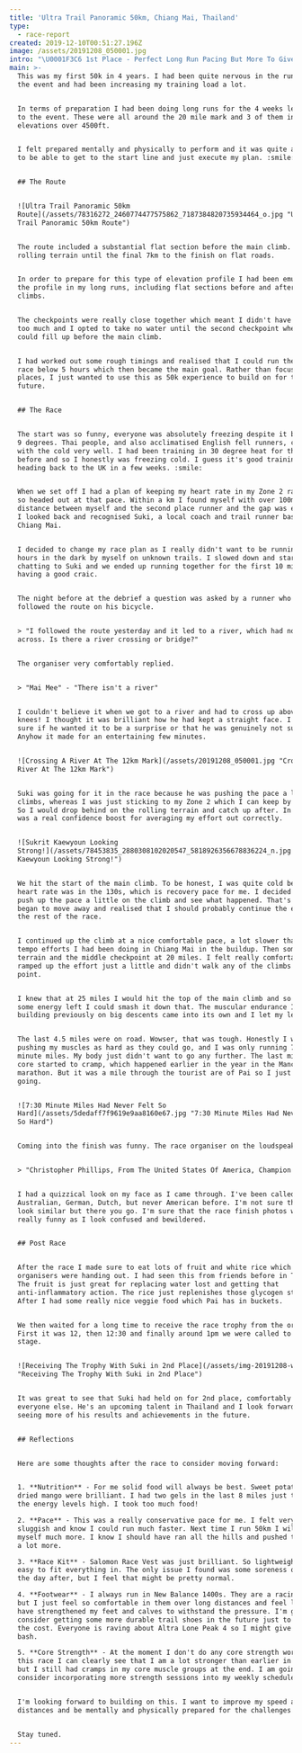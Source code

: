 ```yaml
---
title: 'Ultra Trail Panoramic 50km, Chiang Mai, Thailand'
type:
  - race-report
created: 2019-12-10T00:51:27.196Z
image: /assets/20191208_050001.jpg
intro: "\U0001F3C6 1st Place - Perfect Long Run Pacing But More To Give \U0001F3C6"
main: >-
  This was my first 50k in 4 years. I had been quite nervous in the run up to
  the event and had been increasing my training load a lot.


  In terms of preparation I had been doing long runs for the 4 weeks leading up
  to the event. These were all around the 20 mile mark and 3 of them including
  elevations over 4500ft.


  I felt prepared mentally and physically to perform and it was quite a relief
  to be able to get to the start line and just execute my plan. :smile:


  ## The Route


  ![Ultra Trail Panoramic 50km
  Route](/assets/78316272_2460774477575862_7187384820735934464_o.jpg "Ultra
  Trail Panoramic 50km Route")


  The route included a substantial flat section before the main climb. Then some
  rolling terrain until the final 7km to the finish on flat roads. 


  In order to prepare for this type of elevation profile I had been emulating
  the profile in my long runs, including flat sections before and after longer
  climbs. 


  The checkpoints were really close together which meant I didn't have to carry
  too much and I opted to take no water until the second checkpoint where I
  could fill up before the main climb. 


  I had worked out some rough timings and realised that I could run the whole
  race below 5 hours which then became the main goal. Rather than focusing on
  places, I just wanted to use this as 50k experience to build on for the
  future.


  ## The Race


  The start was so funny, everyone was absolutely freezing despite it being only
  9 degrees. Thai people, and also acclimatised English fell runners, can't deal
  with the cold very well. I had been training in 30 degree heat for the 6 weeks
  before and so I honestly was freezing cold. I guess it's good training for
  heading back to the UK in a few weeks. :smile:


  When we set off I had a plan of keeping my heart rate in my Zone 2 range, and
  so headed out at that pace. Within a km I found myself with over 100m of
  distance between myself and the second place runner and the gap was extending.
  I looked back and recognised Suki, a local coach and trail runner based in
  Chiang Mai. 


  I decided to change my race plan as I really didn't want to be running for 2.5
  hours in the dark by myself on unknown trails. I slowed down and started
  chatting to Suki and we ended up running together for the first 10 miles and
  having a good craic. 


  The night before at the debrief a question was asked by a runner who had
  followed the route on his bicycle. 


  > "I followed the route yesterday and it led to a river, which had no way
  across. Is there a river crossing or bridge?"


  The organiser very comfortably replied.


  > "Mai Mee" - "There isn't a river"


  I couldn't believe it when we got to a river and had to cross up above our
  knees! I thought it was brilliant how he had kept a straight face. I'm not
  sure if he wanted it to be a surprise or that he was genuinely not sure.
  Anyhow it made for an entertaining few minutes. 


  ![Crossing A River At The 12km Mark](/assets/20191208_050001.jpg "Crossing A
  River At The 12km Mark")


  Suki was going for it in the race because he was pushing the pace a lot on the
  climbs, whereas I was just sticking to my Zone 2 which I can keep by feel now.
  So I would drop behind on the rolling terrain and catch up after. In fact it
  was a real confidence boost for averaging my effort out correctly.


  ![Sukrit Kaewyoun Looking
  Strong!](/assets/78453835_2880308102020547_5818926356678836224_n.jpg "Sukrit
  Kaewyoun Looking Strong!")


  We hit the start of the main climb. To be honest, I was quite cold because my
  heart rate was in the 130s, which is recovery pace for me. I decided to just
  push up the pace a little on the climb and see what happened. That's when I
  began to move away and realised that I should probably continue the effort for
  the rest of the race.


  I continued up the climb at a nice comfortable pace, a lot slower than the
  tempo efforts I had been doing in Chiang Mai in the buildup. Then some rolling
  terrain and the middle checkpoint at 20 miles. I felt really comfortable so
  ramped up the effort just a little and didn't walk any of the climbs from that
  point.


  I knew that at 25 miles I would hit the top of the main climb and so if I had
  some energy left I could smash it down that. The muscular endurance I had been
  building previously on big descents came into its own and I let my legs fly.


  The last 4.5 miles were on road. Wowser, that was tough. Honestly I was
  pushing my muscles as hard as they could go, and I was only running 7:30
  minute miles. My body just didn't want to go any further. The last mile and my
  core started to cramp, which happened earlier in the year in the Manchester
  marathon. But it was a mile through the tourist are of Pai so I just kept
  going.


  ![7:30 Minute Miles Had Never Felt So
  Hard](/assets/5dedaff7f9619e9aa8160e67.jpg "7:30 Minute Miles Had Never Felt
  So Hard")


  Coming into the finish was funny. The race organiser on the loudspeaker said: 


  > "Christopher Phillips, From The United States Of America, Champion of 50K"


  I had a quizzical look on my face as I came through. I've been called
  Australian, German, Dutch, but never American before. I'm not sure the flags
  look similar but there you go. I'm sure that the race finish photos will look
  really funny as I look confused and bewildered.


  ## Post Race


  After the race I made sure to eat lots of fruit and white rice which the
  organisers were handing out. I had seen this from friends before in Thailand.
  The fruit is just great for replacing water lost and getting that
  anti-inflammatory action. The rice just replenishes those glycogen stores.
  After I had some really nice veggie food which Pai has in buckets.


  We then waited for a long time to receive the race trophy from the organisers.
  First it was 12, then 12:30 and finally around 1pm we were called to the
  stage.


  ![Receiving The Trophy With Suki in 2nd Place](/assets/img-20191208-wa0003.jpg
  "Receiving The Trophy With Suki in 2nd Place")


  It was great to see that Suki had held on for 2nd place, comfortably ahead of
  everyone else. He's an upcoming talent in Thailand and I look forward to
  seeing more of his results and achievements in the future.


  ## Reflections


  Here are some thoughts after the race to consider moving forward:


  1. **Nutrition** - For me solid food will always be best. Sweet potatoes and
  dried mango were brilliant. I had two gels in the last 8 miles just to keep
  the energy levels high. I took too much food!

  2. **Pace** - This was a really conservative pace for me. I felt very slow and
  sluggish and know I could run much faster. Next time I run 50km I will push
  myself much more. I know I should have ran all the hills and pushed the flats
  a lot more.

  3. **Race Kit** - Salomon Race Vest was just brilliant. So lightweight and
  easy to fit everything in. The only issue I found was some soreness on my ribs
  the day after, but I feel that might be pretty normal.

  4. **Footwear** - I always run in New Balance 1400s. They are a racing shoe,
  but I just feel so comfortable in them over long distances and feel like they
  have strengthened my feet and calves to withstand the pressure. I'm going to
  consider getting some more durable trail shoes in the future just to reduce
  the cost. Everyone is raving about Altra Lone Peak 4 so I might give them a
  bash.

  5. **Core Strength** - At the moment I don't do any core strength work. From
  this race I can clearly see that I am a lot stronger than earlier in the year
  but I still had cramps in my core muscle groups at the end. I am going to
  consider incorporating more strength sessions into my weekly schedule.


  I'm looking forward to building on this. I want to improve my speed at these
  distances and be mentally and physically prepared for the challenges of 2020. 


  Stay tuned.
---
```


